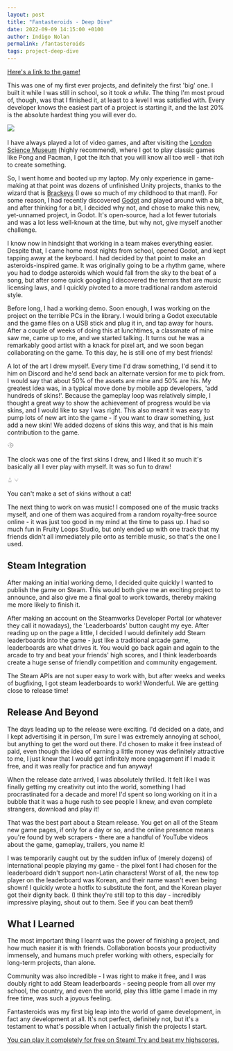 ```yaml
---
layout: post
title: "Fantasteroids - Deep Dive"
date: 2022-09-09 14:15:00 +0100
author: Indigo Nolan
permalink: /fantasteroids
tags: project-deep-dive
---
```

[Here's a link to the game!](https://store.steampowered.com/app/1790870/Fantasteroids/)

This was one of my first ever projects, and definitely the first 'big' one. I built it while I was still in school, so it took _a while_. The thing I'm most proud of, though, was that I finished it, at least to a level I was satisfied with. Every developer knows the easiest part of a project is starting it, and the last 20% is the absolute hardest thing you will ever do.

![](https://shared.steamstatic.com/store_item_assets/steam/apps/1790870/header.jpg?t=1663613994)

I have always played a lot of video games, and after visiting the [London Science Museum](https://www.sciencemuseum.org.uk/see-and-do/power) (highly recommend), where I got to play classic games like Pong and Pacman, I got the itch that you will know all too well - that itch to create something.

So, I went home and booted up my laptop. My only experience in game-making at that point was dozens of unfinished Unity projects, thanks to the wizard that is [Brackeys](https://www.youtube.com/watch?v=IlKaB1etrik) (I owe so much of my childhood to that man!). For some reason, I had recently discovered [Godot](https://godotengine.org/) and played around with a bit, and after thinking for a bit, I decided why not, and chose to make this new, yet-unnamed project, in Godot. It's open-source, had a lot fewer tutorials and was a lot less well-known at the time, but why not, give myself another challenge.

I know now in hindsight that working in a team makes everything easier. Despite that, I came home most nights from school, opened Godot, and kept tapping away at the keyboard. I had decided by that point to make an asteroids-inspired game. It was originally going to be a rhythm game, where you had to dodge asteroids which would fall from the sky to the beat of a song, but after some quick googling I discovered the terrors that are music licensing laws, and I quickly pivoted to a more traditional random asteroid style.

Before long, I had a working demo. Soon enough, I was working on the project on the terrible PCs in the library. I would bring a Godot executable and the game files on a USB stick and plug it in, and tap away for hours. After a couple of weeks of doing this at lunchtimes, a classmate of mine saw me, came up to me, and we started talking. It turns out he was a remarkably good artist with a knack for pixel art, and we soon began collaborating on the game. To this day, he is still one of my best friends!

A lot of the art I drew myself. Every time I'd draw something, I'd send it to him on Discord and he'd send back an alternate version for me to pick from. I would say that about 50% of the assets are mine and 50% are his. My greatest idea was, in a typical move done by mobile app developers, 'add hundreds of skins!'. Because the gameplay loop was relatively simple, I thought a great way to show the achievement of progress would be via skins, and I would like to say I was right. This also meant it was easy to pump lots of new art into the game - if you want to draw something, just add a new skin! We added dozens of skins this way, and that is his main contribution to the game.

<img class='pixel-image' src='/assets/imgs/clock.png'>

The clock was one of the first skins I drew, and I liked it so much it's basically all I ever play with myself. It was so fun to draw!


<img class='pixel-image' src='/assets/imgs/prestige_crown.png'>


<img class='pixel-image' src='/assets/imgs/cat.png'>

You can't make a set of skins without a cat!

The next thing to work on was music! I composed one of the music tracks myself, and one of them was acquired from a random royalty-free source online - it was just too good in my mind at the time to pass up. I had so much fun in Fruity Loops Studio, but only ended up with one track that my friends didn't all immediately pile onto as terrible music, so that's the one I used.

## Steam Integration

After making an initial working demo, I decided quite quickly I wanted to publish the game on Steam. This would both give me an exciting project to announce, and also give me a final goal to work towards, thereby making me more likely to finish it.

After making an account on the Steamworks Developer Portal (or whatever they call it nowadays), the 'Leaderboards' button caught my eye. After reading up on the page a little, I decided I would definitely add Steam leaderboards into the game - just like a traditional arcade game, leaderboards are what drives it. You would go back again and again to the arcade to try and beat your friends' high scores, and I think leaderboards create a huge sense of friendly competition and community engagement.

The Steam APIs are not super easy to work with, but after weeks and weeks of bugfixing, I got steam leaderboards to work! Wonderful. We are getting close to release time!

## Release And Beyond

The days leading up to the release were exciting. I'd decided on a date, and I kept advertising it in person, I'm sure I was extremely annoying at school, but anything to get the word out there. I'd chosen to make it free instead of paid, even though the idea of earning a little money was definitely attractive to me, I just knew that I would get infinitely more engagement if I made it free, and it was really for practice and fun anyway!

When the release date arrived, I was absolutely thrilled. It felt like I was finally getting my creativity out into the world, something I had procrastinated for a decade and more! I'd spent so long working on it in a bubble that it was a huge rush to see people I knew, and even complete strangers, download and play it!

That was the best part about a Steam release. You get on all of the Steam new game pages, if only for a day or so, and the online presence means you're found by web scrapers - there are a handful of YouTube videos about the game, gameplay, trailers, you name it!

I was temporarily caught out by the sudden influx of (merely dozens) of international people playing my game - the pixel font I had chosen for the leaderboard didn't support non-Latin characters! Worst of all, the new top player on the leaderboard was Korean, and their name wasn't even being shown! I quickly wrote a hotfix to substitute the font, and the Korean player got their dignity back. (I think they're still top to this day - incredibly impressive playing, shout out to them. See if you can beat them!)

## What I Learned

The most important thing I learnt was the power of finishing a project, and how much easier it is with friends. Collaboration boosts your productivity immensely, and humans much prefer working with others, especially for long-term projects, than alone.

Community was also incredible - I was right to make it free, and I was doubly right to add Steam leaderboards - seeing people from all over my school, the country, and even the world, play this little game I made in my free time, was such a joyous feeling.

Fantasteroids was my first big leap into the world of game development, in fact any development at all. It's not perfect, definitely not, but it's a testament to what's possible when I actually finish the projects I start.

[You can play it completely for free on Steam! Try and beat my highscores.](https://store.steampowered.com/app/1790870/Fantasteroids/)